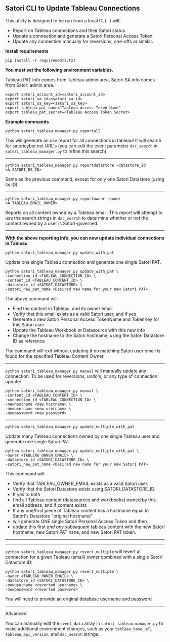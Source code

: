 ## Satori CLI to Update Tableau Connections

This utility is designed to be run from a local CLI. It will:

- Report on Tableau connections and their Satori status
- Update a connection and generate a Satori Personal Access Token
- Update any connection manually for reversions, one-offs or similar.

**Install requirements**

```pip install -r requirements.txt```

**You must set the following environment variables.**

Tableau PAT info comes from Tableau admin area, Satori SA info comes from Satori admin area.

```
export satori_account_id=<satori_account_id>
export satori_sa_id=<satori_sa_id>
export satori_sa_key=<satori_sa_key>
export tableau_pat_name="Tableau Access Token Name"
export tableau_pat_secret=<Tableau Access Token Secret>
```

**Example commands**

```python satori_tableau_manager.py reportall```

This will generate an csv report for all connections in tableau! It will search for satoricyber.net URL's 
(you can edit the event parameter ```dac_search``` in ```satori_tableau_manager.py``` to refine this search)

___

```python satori_tableau_manager.py reportdatastore -datastore_id <A_SATORI_DS_ID>```

Same as the previous command, except for only one Satori Datastore (using its ID).

___

```
python satori_tableau_manager.py reportowner -owner <A_TABLEAU_EMAIL_OWNER> 
```

Reports on all content owned by a Tableau email. This report will attempt to use the search strings in ```dac_search``` to determine whether or not the content owned by a user is Satori-governed.

___

**With the above reporting info, you can now update individual connections in Tableau**

```python satori_tableau_manager.py update_with_pat```

Update one single Tableau connection and generate one single Satori PAT.

```
python satori_tableau_manager.py update_with_pat \
-connection_id <TABLEAU_CONNECTION_ID> \
-content_id <TABLEAU_CONTENT_ID> \
-datastore_id <SATORI_DATASTORE> \
-satori_new_pat_name <Desired new name for your new Satori PAT>

```

The above command will:
- Find the content in Tableau, and its owner email
- Verify that this email exists as a valid Satori user, and if yes
- Generate a new Satori Personal Access TokenName and TokenKey for this Satori user
- Update the Tableau Workbook or Datasource with this new info
- Change the hostname to the Satori hostname, using the Satori Datastore ID as reference

The command will exit without updating if no matching Satori user email is found for the specified Tableau Content Owner.

___ 

```python satori_tableau_manager.py manual``` will manually update any connection. To be used for reversions, undo's, or any type of connection update:

```
python satori_tableau_manager.py manual \
-content_id <TABLEAU_CONTENT_ID> \
-connection_id <TABLEAU_CONNECTION_ID> \
-newhostname <new hostname> \
-newusername <new username> \
-newpassword <new password> 

```

___

```python satori_tableau_manager.py update_multiple_with_pat```

Update many Tableau connections owned by one single Tableau user and generate one single Satori PAT.



```
python satori_tableau_manager.py update_multiple_with_pat \
-owner <TABLEAU_OWNER_EMAIL> \
-datastore_id <SATORI_DATASTORE_ID> \
-satori_new_pat_name <Desired new name for your new Satori PAT>

```

This command will:

- Verify that TABLEAU_OWNER_EMAIL exists as a valid Satori user.
- Verify that the Satori Datastore exists using SATORI_DATASTORE_ID.
- If yes to both
- find all Tableau content (datasources and workbooks) owned by this email address, and if content exists
- If any one/first piece of Tableau content has a hostname equal to Satori's Datastore "original hostname" 
- will generate ONE single Satori Personal Access Token and then.
- update this first _and any subsequent_ tableau content with the new Satori hostname, new Satori PAT nane, and new Satori PAT token.


___

___ 

```python satori_tableau_manager.py revert_multiple``` will revert all connection for a given Tableau (email) owner combined with a single Satori Datastore ID:

```
python satori_tableau_manager.py revert_multiple \
-owner <TABLEAU_OWNER_EMAIL> \
-datastore_id <SATORI_DATASTORE_ID> \
-newusername <reverted username> \
-newpassword <reverted password> 
```

You will need to provide an original database username and password

___



Advanced: 

You can manually edit the ```event_data``` array in ```satori_tableau_manager.py``` to make additional environment changes, such as your ```tableau_base_url```, ```tableau_api_version```, and ```dac_search``` strings.

